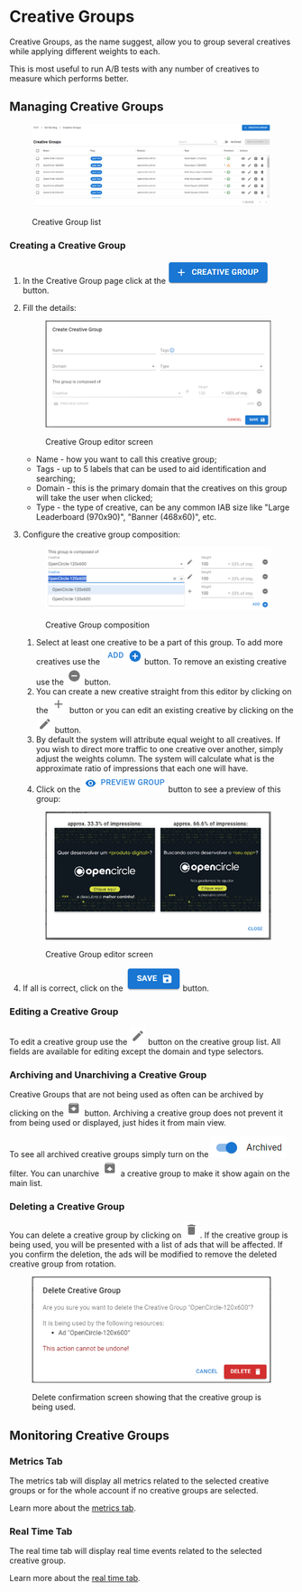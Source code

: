 # Creative Groups

Creative Groups, as the name suggest, allow you to group several creatives while applying different weights to each.

This is most useful to run A/B tests with any number of creatives to measure which performs better.&#x20;

## Managing Creative Groups

<figure><img src="../../.gitbook/assets/image.png" alt=""><figcaption><p>Creative Group list</p></figcaption></figure>

### Creating a Creative Group

1. In the Creative Group page click at the <img src="../../.gitbook/assets/image (1).png" alt="Save" data-size="line"> button.
2. Fill the details:

   <figure><img src="../../.gitbook/assets/image (2).png" alt=""><figcaption><p>Creative Group editor screen</p></figcaption></figure>

   - Name - how you want to call this creative group;
   - Tags - up to 5 labels that can be used to aid identification and searching;
   - Domain - this is the primary domain that the creatives on this group will take the user when clicked;
   - Type - the type of creative, can be any common IAB size like "Large Leaderboard (970x90)", "Banner (468x60)", etc.

3. Configure the creative group composition:

   <figure><img src="../../.gitbook/assets/image (3).png" alt=""><figcaption><p>Creative Group composition</p></figcaption></figure>

   1. Select at least one creative to be a part of this group. To add more creatives use the <img src="../../.gitbook/assets/add.png" alt="Add" data-size="line"> button. To remove an existing creative use the <img src="../../.gitbook/assets/remove.png" alt="Remove" data-size="line"> button.
   2. You can create a new creative straight from this editor by clicking on the <img src="../../.gitbook/assets/create.png" alt="Create" data-size="line"> button or you can edit an existing creative by clicking on the <img src="../../.gitbook/assets/edit.png" alt="Edit" data-size="line"> button.
   3. By default the system will attribute equal weight to all creatives. If you wish to direct more traffic to one creative over another, simply adjust the weights column. The system will calculate what is the approximate ratio of impressions that each one will have.
   4. Click on the <img src="../../.gitbook/assets/preview group.png" alt="Preview Group"> button to see a preview of this group:
   <figure><img src="../../.gitbook/assets/creative group preview.png" alt=""><figcaption><p>Creative Group editor screen</p></figcaption></figure>

4. If all is correct, click on the <img src="../../.gitbook/assets/save.png" alt="Save" data-size="line"> button.

### Editing a Creative Group

To edit a creative group use the <img src="../../.gitbook/assets/edit.png" alt="Edit" data-size="line"> button on the creative group list. All fields are available for editing except the domain and type selectors.

### Archiving and Unarchiving a Creative Group

Creative Groups that are not being used as often can be archived by clicking on the <img src="../../.gitbook/assets/archive.png" alt="Archive" data-size="line"> button. Archiving a creative group does not prevent it from being used or displayed, just hides it from main view.

To see all archived creative groups simply turn on the <img src="../../.gitbook/assets/image (12) (1).png" alt="Archived" data-size="line"> filter. You can unarchive <img src="../../.gitbook/assets/unarchive.png" alt="Unarchive" data-size="line"> a creative group to make it show again on the main list.

### Deleting a Creative Group

You can delete a creative group by clicking on <img src="../../.gitbook/assets/delete.png" alt="Delete" data-size="line">. If the creative group is being used, you will be presented with a list of ads that will be affected. If you confirm the deletion, the ads will be modified to remove the deleted creative group from rotation.

<figure><img src="../../.gitbook/assets/image (9).png" alt=""><figcaption><p>Delete confirmation screen showing that the creative group is being used.</p></figcaption></figure>

## Monitoring Creative Groups

### Metrics Tab

The metrics tab will display all metrics related to the selected creative groups or for the whole account if no creative groups are selected.

Learn more about the [metrics tab](../monitoring/metrics-tab.md).

### Real Time Tab

The real time tab will display real time events related to the selected creative group.

Learn more about the [real time tab](../monitoring/real-time-tab.md).

